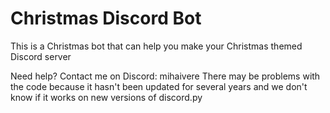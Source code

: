 # Christmas Discord Bot

This is a Christmas bot that can help you make your Christmas themed Discord server

Need help? Contact me on Discord: mihaivere
There may be problems with the code because it hasn't been updated for several years and we don't know if it works on new versions of discord.py
